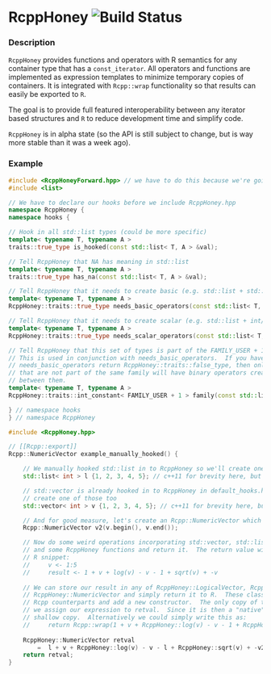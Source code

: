 # RcppHoney ![Build Status](https://travis-ci.org/dcdillon/cpuaff.svg?branch=master)

### Description

`RcppHoney` provides functions and operators with R semantics for any container type that has a `const_iterator`.  All operators and functions are implemented as expression templates to minimize temporary copies of containers.  It is integrated with `Rcpp::wrap` functionality so that results can easily be exported to `R`.

The goal is to provide full featured interoperability between any iterator based structures and `R` to reduce development time and simplify code.

`RcppHoney` is in alpha state (so the API is still subject to change, but is way more stable than it was a week ago).

### Example

```c++
#include <RcppHoneyForward.hpp> // we have to do this because we're going to hook in a non-default structure
#include <list>

// We have to declare our hooks before we include RcppHoney.hpp
namespace RcppHoney {
namespace hooks {

// Hook in all std::list types (could be more specific)
template< typename T, typename A >
traits::true_type is_hooked(const std::list< T, A > &val);

// Tell RcppHoney that NA has meaning in std::list
template< typename T, typename A >
traits::true_type has_na(const std::list< T, A > &val);

// Tell RcppHoney that it needs to create basic (e.g. std::list + std::list) operators
template< typename T, typename A >
RcppHoney::traits::true_type needs_basic_operators(const std::list< T, A > &val);

// Tell RcppHoney that it needs to create scalar (e.g. std::list + int/double) operators
template< typename T, typename A >
RcppHoney::traits::true_type needs_scalar_operators(const std::list< T, A > &val);

// Tell RcppHoney that this set of types is part of the FAMILY_USER + 1 family.
// This is used in conjunction with needs_basic_operators.  If you have
// needs_basic_operators return RcppHoney::traits::false_type, then only types
// that are not part of the same family will have binary operators created
// between them.
template< typename T, typename A >
RcppHoney::traits::int_constant< FAMILY_USER + 1 > family(const std::list< T, A > &val);

} // namespace hooks
} // namespace RcppHoney

#include <RcppHoney.hpp>

// [[Rcpp::export]]
Rcpp::NumericVector example_manually_hooked() {

    // We manually hooked std::list in to RcppHoney so we'll create one
    std::list< int > l {1, 2, 3, 4, 5}; // c++11 for brevity here, but not required for RcppHoney

    // std::vector is already hooked in to RcppHoney in default_hooks.hpp so we'll
    // create one of those too
    std::vector< int > v {1, 2, 3, 4, 5}; // c++11 for brevity here, but not required for RcppHoney

    // And for good measure, let's create an Rcpp::NumericVector which is also hooked by default
    Rcpp::NumericVector v2(v.begin(), v.end());

    // Now do some weird operations incorporating std::vector, std::list, Rcpp::NumericVector
    // and some RcppHoney functions and return it.  The return value will be equal to the following
    // R snippet:
    //     v <- 1:5
    //     result <- 1 + v + log(v) - v - 1 + sqrt(v) + -v
    
    // We can store our result in any of RcppHoney::LogicalVector, RcppHoney::IntegerVector, or
    // RcppHoney::NumericVector and simply return it to R.  These classes inherit from their
    // Rcpp counterparts and add a new constructor.  The only copy of the data, in this case, is when
    // we assign our expression to retval.  Since it is then a "native" R type, returning it is a
    // shallow copy.  Alternatively we could simply write this as:
    //     return Rcpp::wrap(1 + v + RcppHoney::log(v) - v - 1 + RcppHoney::sqrt(v) + -v2);
    
    RcppHoney::NumericVector retval
        =  l + v + RcppHoney::log(v) - v - l + RcppHoney::sqrt(v) + -v2;
    return retval;
}
```
